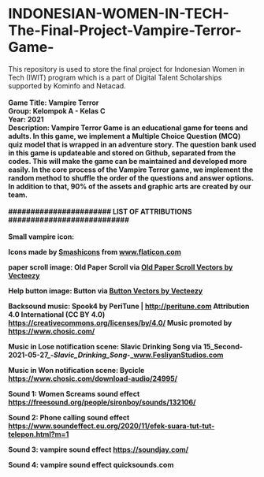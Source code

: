 # INDONESIAN-WOMEN-IN-TECH-The-Final-Project-Vampire-Terror-Game-
This repository is used to store the final project for Indonesian Women in Tech (IWIT) program which is a part of Digital Talent Scholarships supported by Kominfo and Netacad.
<br>
<br><b>Game Title: Vampire Terror
<br>Group: Kelompok A - Kelas C
<br>Year: 2021
<br>Description: Vampire Terror Game is an educational game for teens and adults. In this game, we implement a Multiple Choice Question (MCQ) quiz model that is wrapped in an adventure story. The question bank used in this game is updateable and stored on Github, separated from the codes. This will make the game can be maintained and developed more easily. In the core process of the Vampire Terror game, we implement the random method to shuffle the order of the questions and answer options. In addition to that, 90% of the assets and graphic arts are created by our team.<b>
<br>
<br>
####################### LIST OF ATTRIBUTIONS ###########################
<br>
<br>
Small vampire icon: <div>Icons made by <a href="https://smashicons.com/" title="Smashicons">Smashicons</a> from <a href="https://www.flaticon.com/" title="Flaticon">www.flaticon.com</a></div>

paper scroll image: Old Paper Scroll via <a href="https://www.vecteezy.com/free-vector/old-paper-scroll">Old Paper Scroll Vectors by Vecteezy</a>

Help button image: Button via <a href="https://www.vecteezy.com/free-vector/button">Button Vectors by Vecteezy</a>

Backsound music:  Spook4 by PeriTune | http://peritune.com
Attribution 4.0 International (CC BY 4.0)
https://creativecommons.org/licenses/by/4.0/
Music promoted by https://www.chosic.com/

Music in Lose notification scene: Slavic Drinking Song via 15_Second-2021-05-27_-_Slavic_Drinking_Song_-_www.FesliyanStudios.com

Music in Won notification scene: Bycicle https://www.chosic.com/download-audio/24995/

Sound 1: Women Screams sound effect https://freesound.org/people/sironboy/sounds/132106/

Sound 2: Phone calling sound effect https://www.soundeffect.eu.org/2020/11/efek-suara-tut-tut-telepon.html?m=1

Sound 3: vampire sound effect https://soundjay.com/

Sound 4: vampire sound effect quicksounds.com
